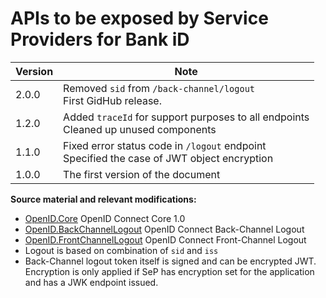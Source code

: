 # APIs to be exposed by Service Providers for Bank iD

| Version | Note |
| ------------- |-------------|
| 2.0.0      | Removed ```sid``` from ```/back-channel/logout```<br>First GidHub release. |
| 1.2.0      | Added ```traceId``` for support purposes to all endpoints<br>Cleaned up unused components |
| 1.1.0     | Fixed error status code in ```/logout``` endpoint<br>Specified the case of JWT object encryption     |
| 1.0.0 | The first version of the document    |

**Source material and relevant modifications:**

* [OpenID.Core](https://openid.net/specs/openid-connect-core-1_0.html) OpenID Connect Core 1.0
* [OpenID.BackChannelLogout](https://openid.net/specs/openid-connect-backchannel-1_0.html) OpenID Connect Back-Channel Logout
* [OpenID.FrontChannelLogout](https://openid.net/specs/openid-connect-frontchannel-1_0.html) OpenID Connect Front-Channel Logout
* Logout is based on combination of `sid` and `iss`
* Back-Channel logout token itself is signed and can be encrypted JWT. Encryption is only applied if SeP has encryption set for the application and has a JWK endpoint issued.
